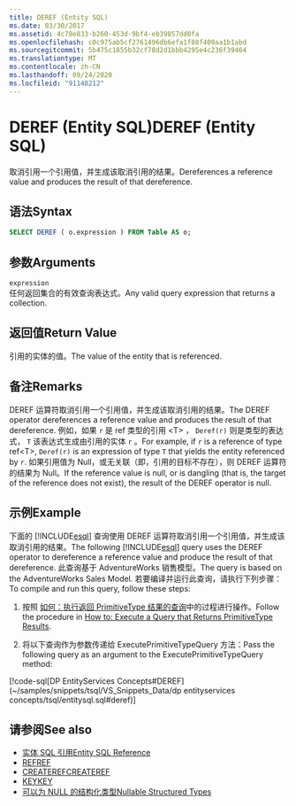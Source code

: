 ```yaml
---
title: DEREF (Entity SQL)
ms.date: 03/30/2017
ms.assetid: 4c78e833-b260-453d-9bf4-eb39857dd0fa
ms.openlocfilehash: c0c975ab5cf2761496db6efa1f88f409aa1b1abd
ms.sourcegitcommit: 5b475c1855b32cf78d2d1bbb4295e4c236f39464
ms.translationtype: MT
ms.contentlocale: zh-CN
ms.lasthandoff: 09/24/2020
ms.locfileid: "91148212"
---
```

# <a name="deref-entity-sql"></a><span data-ttu-id="bba2a-102">DEREF (Entity SQL)</span><span class="sxs-lookup"><span data-stu-id="bba2a-102">DEREF (Entity SQL)</span></span>

<span data-ttu-id="bba2a-103">取消引用一个引用值，并生成该取消引用的结果。</span><span class="sxs-lookup"><span data-stu-id="bba2a-103">Dereferences a reference value and produces the result of that dereference.</span></span>  
  
## <a name="syntax"></a><span data-ttu-id="bba2a-104">语法</span><span class="sxs-lookup"><span data-stu-id="bba2a-104">Syntax</span></span>  
  
```sql  
SELECT DEREF ( o.expression ) FROM Table AS o;
```  
  
## <a name="arguments"></a><span data-ttu-id="bba2a-105">参数</span><span class="sxs-lookup"><span data-stu-id="bba2a-105">Arguments</span></span>  

 `expression`  
 <span data-ttu-id="bba2a-106">任何返回集合的有效查询表达式。</span><span class="sxs-lookup"><span data-stu-id="bba2a-106">Any valid query expression that returns a collection.</span></span>  
  
## <a name="return-value"></a><span data-ttu-id="bba2a-107">返回值</span><span class="sxs-lookup"><span data-stu-id="bba2a-107">Return Value</span></span>  

 <span data-ttu-id="bba2a-108">引用的实体的值。</span><span class="sxs-lookup"><span data-stu-id="bba2a-108">The value of the entity that is referenced.</span></span>  
  
## <a name="remarks"></a><span data-ttu-id="bba2a-109">备注</span><span class="sxs-lookup"><span data-stu-id="bba2a-109">Remarks</span></span>  

 <span data-ttu-id="bba2a-110">DEREF 运算符取消引用一个引用值，并生成该取消引用的结果。</span><span class="sxs-lookup"><span data-stu-id="bba2a-110">The DEREF operator dereferences a reference value and produces the result of that dereference.</span></span> <span data-ttu-id="bba2a-111">例如，如果 `r` 是 ref 类型的引用 \<T> ， `Deref(r)` 则是类型的表达式， `T` 该表达式生成由引用的实体 `r` 。</span><span class="sxs-lookup"><span data-stu-id="bba2a-111">For example, if `r` is a reference of type ref\<T>, `Deref(r)` is an expression of type `T` that yields the entity referenced by `r`.</span></span> <span data-ttu-id="bba2a-112">如果引用值为 Null，或无关联（即，引用的目标不存在），则 DEREF 运算符的结果为 Null。</span><span class="sxs-lookup"><span data-stu-id="bba2a-112">If the reference value is null, or is dangling (that is, the target of the reference does not exist), the result of the DEREF operator is null.</span></span>  
  
## <a name="example"></a><span data-ttu-id="bba2a-113">示例</span><span class="sxs-lookup"><span data-stu-id="bba2a-113">Example</span></span>  

 <span data-ttu-id="bba2a-114">下面的 [!INCLUDE[esql](../../../../../../includes/esql-md.md)] 查询使用 DEREF 运算符取消引用一个引用值，并生成该取消引用的结果。</span><span class="sxs-lookup"><span data-stu-id="bba2a-114">The following [!INCLUDE[esql](../../../../../../includes/esql-md.md)] query uses the DEREF operator to dereference a reference value and produce the result of that dereference.</span></span> <span data-ttu-id="bba2a-115">此查询基于 AdventureWorks 销售模型。</span><span class="sxs-lookup"><span data-stu-id="bba2a-115">The query is based on the AdventureWorks Sales Model.</span></span> <span data-ttu-id="bba2a-116">若要编译并运行此查询，请执行下列步骤：</span><span class="sxs-lookup"><span data-stu-id="bba2a-116">To compile and run this query, follow these steps:</span></span>  
  
1. <span data-ttu-id="bba2a-117">按照 [如何：执行返回 PrimitiveType 结果的查询](../how-to-execute-a-query-that-returns-primitivetype-results.md)中的过程进行操作。</span><span class="sxs-lookup"><span data-stu-id="bba2a-117">Follow the procedure in [How to: Execute a Query that Returns PrimitiveType Results](../how-to-execute-a-query-that-returns-primitivetype-results.md).</span></span>  
  
2. <span data-ttu-id="bba2a-118">将以下查询作为参数传递给 ExecutePrimitiveTypeQuery 方法：</span><span class="sxs-lookup"><span data-stu-id="bba2a-118">Pass the following query as an argument to the ExecutePrimitiveTypeQuery method:</span></span>  
  
 [!code-sql[DP EntityServices Concepts#DEREF](~/samples/snippets/tsql/VS_Snippets_Data/dp entityservices concepts/tsql/entitysql.sql#deref)]  
  
## <a name="see-also"></a><span data-ttu-id="bba2a-119">请参阅</span><span class="sxs-lookup"><span data-stu-id="bba2a-119">See also</span></span>

- [<span data-ttu-id="bba2a-120">实体 SQL 引用</span><span class="sxs-lookup"><span data-stu-id="bba2a-120">Entity SQL Reference</span></span>](entity-sql-reference.md)
- [<span data-ttu-id="bba2a-121">REF</span><span class="sxs-lookup"><span data-stu-id="bba2a-121">REF</span></span>](ref-entity-sql.md)
- [<span data-ttu-id="bba2a-122">CREATEREF</span><span class="sxs-lookup"><span data-stu-id="bba2a-122">CREATEREF</span></span>](createref-entity-sql.md)
- [<span data-ttu-id="bba2a-123">KEY</span><span class="sxs-lookup"><span data-stu-id="bba2a-123">KEY</span></span>](key-entity-sql.md)
- [<span data-ttu-id="bba2a-124">可以为 NULL 的结构化类型</span><span class="sxs-lookup"><span data-stu-id="bba2a-124">Nullable Structured Types</span></span>](nullable-structured-types-entity-sql.md)
